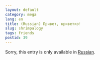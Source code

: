 ```yaml
---
layout: default
category: mega
lang: en
title: (Russian) Привет, криветко!
slug: shrimpalogy
tags: friends 
postid: 39
---
```

<p>Sorry, this entry is only available in <a href="/mega/export/getposts.php">Russian</a>.</p>